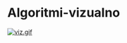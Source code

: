 # Algoritmi-vizualno
[![viz.gif](https://s8.gifyu.com/images/viz.gif)](https://gifyu.com/image/CpGS)
